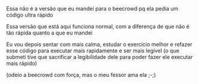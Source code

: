 Essa não é a versão que eu mandei para o beecrowd pq ela pedia um código ultra rápido

Essa versão que está aqui funciona normal, com a diferença de que não é tão rápida quanto a que eu mandei

Eu vou depois sentar com mais calma, estudar o exercício melhor e refazer esse código para executar mais rapidamente e ser mais legível 
(o que submeti tive que sacrificar a legibilidade dele para poder fazer ele executar mais rápido)

(odeio a beecrowd com força, mas o meu fessor ama ela ;-;)
